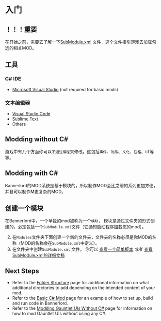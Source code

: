 # 入门

## ！！！重要

在开始之前，需要去了解一下[SubModule.xml](../_xmldocs/submodule.md) 文件，这个文件指引游戏去加载勾选的相关MOD。

## 工具

### C\# IDE

* [Microsoft Visual Studio](https://visualstudio.microsoft.com/downloads/) \(not required for basic mods\)

### 文本编辑器

* [Visual Studio Code](https://code.visualstudio.com/download)
* [Sublime Text](https://www.sublimetext.com/)  
* Others

## Modding without C\#

游戏中有几个方面你可以`不通过编程`来修改。这包括`事件`、`物品`、`文化`、`性格`、`UI`等等。

## Modding with C\#

Bannerlord的MOD系统是基于模块的，所以制作MOD会比之前的系列更加方便，并且可以制作M更复杂的MOD。

## 创建一个模块

在Bannerlord中，一个单独的mod被称为一个`模块`， 模块是通过文件夹的形式创建的，必定包括一个`SubModule.xml`文件（它通知启动程序加载您的mod）。

2. 在`Modules`文件夹下面创建一个新的文件夹，文件夹的名称必须是你MOD的名称（MOD的名称会在`SubModule.xml`中定义）。
2. 在文件夹中创建`SubModule.xml` 文件。 你可以 [查看一个简单版本](../_xmldocs/submodule.md) 或者 [查看SubModule.xml的详细文档](../_xmldocs/submodule.md)

## Next Steps

- Refer to the [Folder Structure](folder-structure.md) page for additional information on what additional directories to add depending on the intended content of your mod.
- Refer to the [Basic C# Mod](../_tutorials/basic-csharp-mod.md) page for an example of how to set up, build and run code in Bannerlord.
- Refer to the [Modding Gauntlet UIs Without C#](../_tutorials/modding-gauntlet-without-csharp.md) page for information on how to mod Gauntlet UIs without using any C#.

